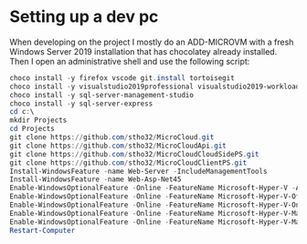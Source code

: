 # Setting up a dev pc

When developing on the project I mostly do an ADD-MICROVM with a fresh Windows Server 2019 installation that has chocolatey already installed. Then I open an administrative shell and use the following script:

```powershell
choco install -y firefox vscode git.install tortoisegit
choco install -y visualstudio2019professional visualstudio2019-workload-netweb 
choco install -y sql-server-management-studio
choco install -y sql-server-express
cd c:\
mkdir Projects
cd Projects
git clone https://github.com/stho32/MicroCloud.git
git clone https://github.com/stho32/MicroCloudApi.git
git clone https://github.com/stho32/MicroCloudCloudSidePS.git
git clone https://github.com/stho32/MicroCloudClientPS.git
Install-WindowsFeature -name Web-Server -IncludeManagementTools
Install-WindowsFeature -name Web-Asp-Net45
Enable-WindowsOptionalFeature -Online -FeatureName Microsoft-Hyper-V -All -NoRestart
Enable-WindowsOptionalFeature -Online -FeatureName Microsoft-Hyper-V-Offline -All -NoRestart
Enable-WindowsOptionalFeature -Online -FeatureName Microsoft-Hyper-V-Online -All -NoRestart
Enable-WindowsOptionalFeature -Online -FeatureName Microsoft-Hyper-V-Management-Clients -All -NoRestart
Enable-WindowsOptionalFeature -Online -FeatureName Microsoft-Hyper-V-Management-PowerShell -All -NoRestart
Restart-Computer
```